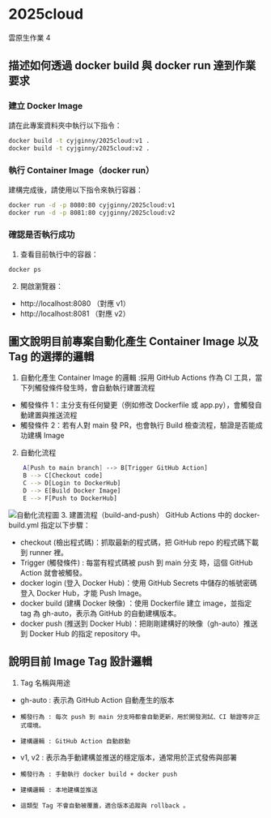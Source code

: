 # 2025cloud
雲原生作業 4

##  描述如何透過 docker build 與  docker run 達到作業要求
### 建立 Docker Image

請在此專案資料夾中執行以下指令：

```bash
docker build -t cyjginny/2025cloud:v1 .
docker build -t cyjginny/2025cloud:v2 .
```
### 執行 Container Image（docker run）

建構完成後，請使用以下指令來執行容器：
```bash
docker run -d -p 8080:80 cyjginny/2025cloud:v1
docker run -d -p 8081:80 cyjginny/2025cloud:v2
```
### 確認是否執行成功
1. 查看目前執行中的容器：
```bash
docker ps
```
2. 開啟瀏覽器：
- http://localhost:8080 （對應 v1）
- http://localhost:8081 （對應 v2）


## 圖文說明目前專案自動化產生 Container Image 以及 Tag 的選擇的邏輯
1. 自動化產生 Container Image 的邏輯 :採用 GitHub Actions 作為 CI 工具，當下列觸發條件發生時，會自動執行建置流程
- 觸發條件 1：主分支有任何變更（例如修改 Dockerfile 或 app.py），會觸發自動建置與推送流程
- 觸發條件 2：若有人對 main 發 PR，也會執行 Build 檢查流程，驗證是否能成功建構 Image
2. 自動化流程
```bash
    A[Push to main branch] --> B[Trigger GitHub Action]
    B --> C[Checkout code]
    C --> D[Login to DockerHub]
    D --> E[Build Docker Image]
    E --> F[Push to DockerHub]
```
![自動化流程圖](flow.png)
3. 建置流程（build-and-push）
GitHub Actions 中的 docker-build.yml 指定以下步驟：
- checkout (檢出程式碼)：抓取最新的程式碼，把 GitHub repo 的程式碼下載到 runner 裡。
- Trigger (觸發條件) : 每當有程式碼被 push 到 main 分支 時，這個 GitHub Action 就會被觸發。
- docker login (登入 Docker Hub)：使用 GitHub Secrets 中儲存的帳號密碼登入 Docker Hub，才能 Push Image。
- docker build (建構 Docker 映像) ：使用 Dockerfile 建立 image，並指定 tag 為 gh-auto，表示為 GitHub 的自動建構版本。
- docker push (推送到 Docker Hub)：把剛剛建構好的映像（gh-auto）推送到 Docker Hub 的指定 repository 中。


##  說明目前 Image Tag 設計邏輯
1. Tag 名稱與用途
- gh-auto : 表示為 GitHub Action 自動產生的版本
-     觸發行為 : 每次 push 到 main 分支時都會自動更新，用於開發測試、CI 驗證等非正式環境。
-     建構邏輯 : GitHub Action 自動啟動 
- v1, v2 : 表示為手動建構並推送的穩定版本，通常用於正式發佈與部署
-     觸發行為 : 手動執行 docker build + docker push
-     建構邏輯 : 本地建構並推送
-     這類型 Tag 不會自動被覆蓋，適合版本追蹤與 rollback 。
